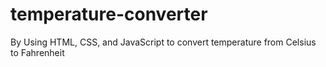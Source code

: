 # temperature-converter
 By Using HTML, CSS, and JavaScript to convert temperature from Celsius to Fahrenheit
